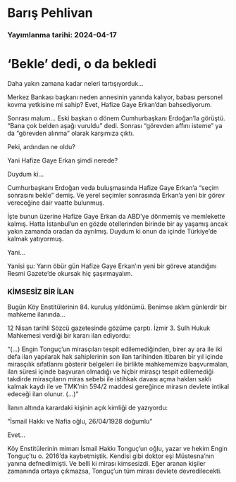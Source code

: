 # Barış Pehlivan

### Yayımlanma tarihi: 2024-04-17

# ‘Bekle’ dedi, o da bekledi

Daha yakın zamana kadar neleri tartışıyorduk...

Merkez Bankası başkanı neden annesinin yanında kalıyor, babası personel kovma yetkisine mi sahip? Evet, Hafize Gaye Erkan’dan bahsediyorum.

Sonrası malum... Eski başkan o dönem Cumhurbaşkanı Erdoğan’la görüştü. “Bana çok belden aşağı vuruldu” dedi. Sonrası “görevden affını isteme” ya da “görevden alınma” olarak karşımıza çıktı.

Peki, ardından ne oldu?

Yani Hafize Gaye Erkan şimdi nerede?

Duydum ki...

Cumhurbaşkanı Erdoğan veda buluşmasında Hafize Gaye Erkan’a “seçim sonrasını bekle” demiş. Ve yerel seçimler sonrasında Erkan’a yeni bir görev vereceğine dair vaatte bulunmuş.

İşte bunun üzerine Hafize Gaye Erkan da ABD’ye dönmemiş ve memlekette kalmış. Hatta İstanbul’un en gözde otellerinden birinde bir ay yaşamış ancak yakın zamanda oradan da ayrılmış. Duydum ki onun da içinde Türkiye’de kalmak yatıyormuş.

Yani...

Yanisi şu: Yarın öbür gün Hafize Gaye Erkan’ın yeni bir göreve atandığını Resmi Gazete’de okursak hiç şaşırmayalım.


### KİMSESİZ BİR İLAN

Bugün Köy Enstitülerinin 84. kuruluş yıldönümü. Benimse aklım günlerdir bir mahkeme ilanında...

12 Nisan tarihli Sözcü gazetesinde gözüme çarptı. İzmir 3. Sulh Hukuk Mahkemesi verdiği bir kararı ilan ediyordu:

“(...) Engin Tonguç’un mirasçıları tespit edilemediğinden, birer ay ara ile iki defa ilan yapılarak hak sahiplerinin son ilan tarihinden itibaren bir yıl içinde mirasçılık sıfatlarını gösterir belgeleri ile birlikte mahkememize başvurmaları, ilan süresi içinde başvuran olmadığı ve hiçbir mirasçı tespit edilemediği takdirde mirasçıların miras sebebi ile istihkak davası açma hakları saklı kalmak kaydı ile ve TMK’nin 594/2 maddesi gereğince mirasın devlete intikal edeceği ilan olunur. (...)”

İlanın altında karardaki kişinin açık kimliği de yazıyordu:

“İsmail Hakkı ve Nafia oğlu, 26/04/1928 doğumlu”

Evet...

Köy Enstitülerinin mimarı İsmail Hakkı Tonguç’un oğlu, yazar ve hekim Engin Tonguç’tu o. 2016’da kaybetmiştik. Kendisi gibi doktor eşi Müstesna’nın yanına defnedilmişti. Ve belli ki mirası kimsesizdi. Eğer aranan kişiler zamanında ortaya çıkmazsa, Tonguç’un tüm mirası devlete devredilecekti.

